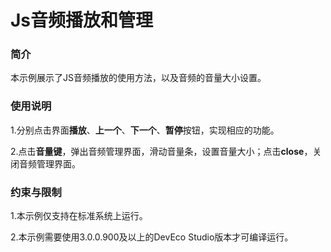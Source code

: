 # Js音频播放和管理

### 简介

本示例展示了JS音频播放的使用方法，以及音频的音量大小设置。

### 使用说明

1.分别点击界面**播放**、**上一个**、**下一个**、**暂停**按钮，实现相应的功能。

2.点击**音量键**，弹出音频管理界面，滑动音量条，设置音量大小；点击**close**，关闭音频管理界面。

### 约束与限制

1.本示例仅支持在标准系统上运行。

2.本示例需要使用3.0.0.900及以上的DevEco Studio版本才可编译运行。